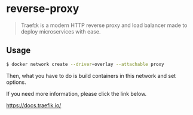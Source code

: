 # reverse-proxy

> Traefɪk is a modern HTTP reverse proxy and load balancer made to deploy microservices with ease.

## Usage

```sh
$ docker network create --driver=overlay --attachable proxy
```

Then, what you have to do is build containers in this network and set options.

If you need more information, please click the link below. 

https://docs.traefik.io/
